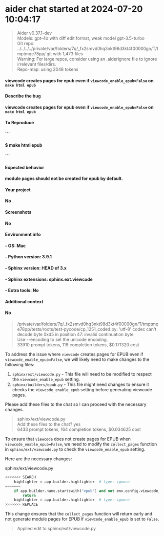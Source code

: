 
# aider chat started at 2024-07-20 10:04:17

> Aider v0.37.1-dev  
> Models: gpt-4o with diff edit format, weak model gpt-3.5-turbo  
> Git repo: ../../../../private/var/folders/7q/_fx2smvd0hq3nkt98d3kt4f00000gn/T/tmptmqe78pp/.git with 1,473 files  
> Warning: For large repos, consider using an .aiderignore file to ignore irrelevant files/dirs.  
> Repo-map: using 2048 tokens  

#### viewcode creates pages for epub even if `viewcode_enable_epub=False` on `make html epub`  
#### **Describe the bug**  
#### viewcode creates pages for epub even if `viewcode_enable_epub=False` on `make html epub`  
####   
#### **To Reproduce**  
#### ```  
#### $ make html epub  
#### ```  
####   
#### **Expected behavior**  
#### module pages should not be created for epub by default.  
####   
#### **Your project**  
#### No  
####   
#### **Screenshots**  
#### No  
####   
#### **Environment info**  
#### - OS: Mac  
#### - Python version: 3.9.1  
#### - Sphinx version: HEAD of 3.x  
#### - Sphinx extensions:  sphinx.ext.viewcode  
#### - Extra tools: No  
####   
#### **Additional context**  
#### No  
####  
> /private/var/folders/7q/_fx2smvd0hq3nkt98d3kt4f00000gn/T/tmptmqe78pp/tests/roots/test-pycode/cp_1251_coded.py: 'utf-8' codec can't decode byte 0xd5 in position 47: invalid continuation byte  
> Use --encoding to set the unicode encoding.  
> 33910 prompt tokens, 118 completion tokens, $0.171320 cost  

To address the issue where `viewcode` creates pages for EPUB even if `viewcode_enable_epub=False`, we will likely need to make changes to the following files:

1. `sphinx/ext/viewcode.py` - This file will need to be modified to respect the `viewcode_enable_epub` setting.
2. `sphinx/builders/epub.py` - This file might need changes to ensure it checks the `viewcode_enable_epub` setting before generating viewcode pages.

Please add these files to the chat so I can proceed with the necessary changes.

> sphinx/ext/viewcode.py  
> Add these files to the chat? yes  
> 6433 prompt tokens, 164 completion tokens, $0.034625 cost  

To ensure that `viewcode` does not create pages for EPUB when `viewcode_enable_epub=False`, we need to modify the `collect_pages` function in `sphinx/ext/viewcode.py` to check the `viewcode_enable_epub` setting.

Here are the necessary changes:

sphinx/ext/viewcode.py
```python
<<<<<<< SEARCH
    highlighter = app.builder.highlighter  # type: ignore
=======
    if app.builder.name.startswith("epub") and not env.config.viewcode_enable_epub:
        return
    highlighter = app.builder.highlighter  # type: ignore
>>>>>>> REPLACE
```

This change ensures that the `collect_pages` function will return early and not generate module pages for EPUB if `viewcode_enable_epub` is set to `False`.

> Applied edit to sphinx/ext/viewcode.py  
